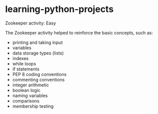 # learning-python-projects

Zookeeper activity: Easy

The Zookeeper activity helped to reinforce the basic concepts, such as:

- printing and taking input
- variables
- data storage types (lists)
- indexes
- while loops
- if statements
- PEP 8 coding conventions
- commenting conventions
- integer arithmetic
- boolean logic
- naming variables
- comparisons
- membership testing
